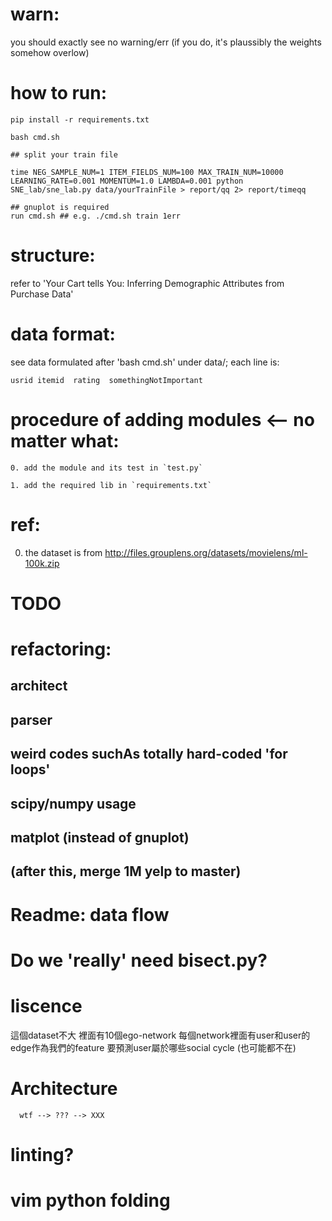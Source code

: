 # warn:
  you should exactly see no warning/err
  (if you do, it's plaussibly the weights somehow overlow)

# how to run:
  ```
  pip install -r requirements.txt
  ```
  ```
  bash cmd.sh
  ```
  ```
  ## split your train file
  ```
  ```
  time NEG_SAMPLE_NUM=1 ITEM_FIELDS_NUM=100 MAX_TRAIN_NUM=10000 LEARNING_RATE=0.001 MOMENTUM=1.0 LAMBDA=0.001 python SNE_lab/sne_lab.py data/yourTrainFile > report/qq 2> report/timeqq
  ```
  ```
  ## gnuplot is required
  run cmd.sh ## e.g. ./cmd.sh train 1err
  ```

# structure:
  refer to 'Your Cart tells You: Inferring Demographic Attributes from Purchase Data'

# data format:
  see data formulated after 'bash cmd.sh' under data/; each line is:
  ```
  usrid	itemid	rating	somethingNotImportant
  ```

# procedure of adding modules <-- no matter what:
  ```
  0. add the module and its test in `test.py`
  ```
  ```
  1. add the required lib in `requirements.txt`
  ```

# ref:
  0. the dataset is from http://files.grouplens.org/datasets/movielens/ml-100k.zip

# TODO
# refactoring:
## architect
## parser
## weird codes suchAs totally hard-coded 'for loops'
## scipy/numpy usage
## matplot (instead of gnuplot)
## (after this, merge 1M yelp to master)
# Readme: data flow
# Do we 'really' need bisect.py?
# liscence
這個dataset不大 裡面有10個ego-network 每個network裡面有user和user的edge作為我們的feature 要預測user屬於哪些social cycle (也可能都不在)
# Architecture
```
  wtf --> ??? --> XXX
```
# linting?
# vim python folding
